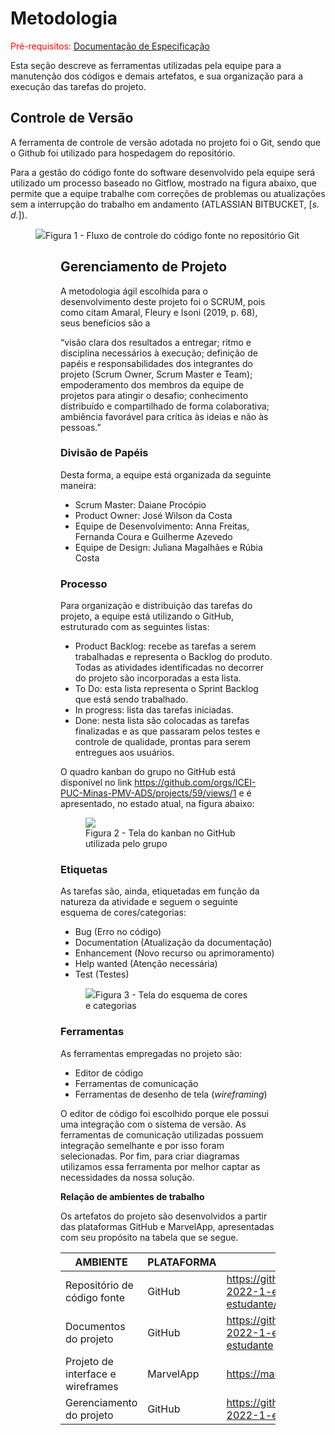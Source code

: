 
# Metodologia

<span style="color:red">Pré-requisitos: <a href="https://github.com/ICEI-PUC-Minas-PMV-ADS/pmv-ads-2022-2-e2-proj-int-t3-mundo-veg/blob/main/docs/02-Especifica%C3%A7%C3%A3o%20do%20Projeto.md"> Documentação de Especificação</a></span>

Esta seção descreve as ferramentas utilizadas pela equipe para a manutenção dos códigos e demais artefatos, e sua organização para a execução das tarefas do projeto.

## Controle de Versão

A ferramenta de controle de versão adotada no projeto foi o Git, sendo que o Github foi utilizado para hospedagem do repositório.

Para a gestão do código fonte do software desenvolvido pela equipe será utilizado um processo baseado no Gitflow, mostrado na figura abaixo, que permite que a equipe trabalhe com correções de problemas ou atualizações sem a interrupção do trabalho em andamento (ATLASSIAN BITBUCKET, [<i>s. d.</i>]).

<figure>
  <img src="https://user-images.githubusercontent.com/100447878/164069517-f747ce40-3bef-4ac5-9585-9d6259848bb4.png"
  <figcaption>Figura 1 - Fluxo de controle do código fonte no repositório Git</figcaption>
<figure>

## Gerenciamento de Projeto

A metodologia ágil escolhida para o desenvolvimento deste projeto foi o SCRUM, pois como citam Amaral, Fleury e Isoni (2019, p. 68), seus benefícios são a

“visão clara dos resultados a entregar; ritmo e disciplina necessários à execução; definição de papéis e responsabilidades dos integrantes do projeto (Scrum Owner, Scrum Master e Team); empoderamento dos membros da equipe de projetos para atingir o desafio; conhecimento distribuído e compartilhado de forma colaborativa; ambiência favorável para crítica às ideias e não às pessoas.” 
 
### Divisão de Papéis

Desta forma, a equipe está organizada da seguinte maneira:

<ul>
  <li>Scrum Master: Daiane Procópio</li>
  <li>Product Owner: José Wilson da Costa</li>
  <li>Equipe de Desenvolvimento: Anna Freitas, Fernanda Coura e Guilherme Azevedo</li>
  <li>Equipe de Design: Juliana Magalhães e Rúbia Costa</li>
</ul>

### Processo

Para organização e distribuição das tarefas do projeto, a equipe está utilizando o GitHub, estruturado com as seguintes listas: 

<ul>
  <li>Product Backlog: recebe as tarefas a serem trabalhadas e representa o Backlog do produto. Todas as atividades identificadas no decorrer do projeto são incorporadas a esta lista.</li>
  <li>To Do: esta lista representa o Sprint Backlog que está sendo trabalhado.</li>
  <li>In progress: lista das tarefas iniciadas.</li>
  <li>Done: nesta lista são colocadas as tarefas finalizadas e as que passaram pelos testes e controle de qualidade, prontas para serem entregues aos usuários.</li>
 </ul>

O quadro kanban do grupo no GitHub está disponível no link https://github.com/orgs/ICEI-PUC-Minas-PMV-ADS/projects/59/views/1 e é apresentado, no estado atual, na figura abaixo:

<figure> 
  <img src="https://user-images.githubusercontent.com/100447878/189419961-e6bf3c6c-e17f-47c2-83f5-106972109a48.png">
    <figcaption>Figura 2 - Tela do kanban no GitHub utilizada pelo grupo</figcaption>
</figure> 

<h3>Etiquetas</h3>
<p>As tarefas são, ainda, etiquetadas em função da natureza da atividade e seguem o seguinte esquema de cores/categorias:</p>

<ul>
  <li>Bug (Erro no código)</li>
  <li>Documentation (Atualização da documentação)</li>
  <li>Enhancement (Novo recurso ou aprimoramento)</li>
  <li>Help wanted (Atenção necessária)</li>
  <li>Test (Testes)</li>
</ul>

<figure> 
  <img src="https://user-images.githubusercontent.com/100447878/189422827-c05db656-719e-41bc-9107-c8d110bab108.png"
    <figcaption>Figura 3 - Tela do esquema de cores e categorias</figcaption>
</figure>   
  
### Ferramentas

As ferramentas empregadas no projeto são:

- Editor de código
- Ferramentas de comunicação
- Ferramentas de desenho de tela (_wireframing_)

O editor de código foi escolhido porque ele possui uma integração com o
sistema de versão. As ferramentas de comunicação utilizadas possuem
integração semelhante e por isso foram selecionadas. Por fim, para criar
diagramas utilizamos essa ferramenta por melhor captar as
necessidades da nossa solução.

<b>Relação de ambientes de trabalho</b>
<p>Os artefatos do projeto são desenvolvidos a partir das plataformas GitHub e MarvelApp, apresentadas com seu propósito na tabela que se segue.<p/>

| AMBIENTE | PLATAFORMA |LINK DE ACESSO                 |
|--------------------|--------------------------------------------------------------------------------|----------------------------------------|
|Repositório de código fonte | GitHub | https://github.com/ICEI-PUC-Minas-PMV-ADS/pmv-ads-2022-1-e1-proj-web-t3-vida-de-estudante/blob/main/src/README.md  |
|Documentos do projeto  | GitHub | https://github.com/ICEI-PUC-Minas-PMV-ADS/pmv-ads-2022-1-e1-proj-web-t3-vida-de-estudante#vida-de-estudante  |
|Projeto de interface e wireframes | MarvelApp | https://marvelapp.com/prototype/i39bj37/screen/86143037 |
|Gerenciamento do projeto  | GitHub | https://github.com/ICEI-PUC-Minas-PMV-ADS/pmv-ads-2022-1-e1-proj-web-t3-vida-de-estudante/projects/2 |

